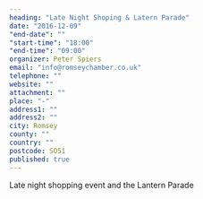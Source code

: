 ```yaml
---
heading: "Late Night Shoping & Latern Parade"
date: "2016-12-09"
"end-date": ""
"start-time": "18:00"
"end-time": "09:00"
organizer: Peter Spiers
email: "info@romseychamber.co.uk"
telephone: ""
website: ""
attachment: ""
place: "-"
address1: ""
address2: ""
city: Romsey
county: ""
country: ""
postcode: SO51
published: true
---
```




Late night shopping event and the Lantern Parade
